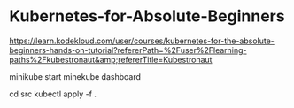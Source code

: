 # Kubernetes-for-Absolute-Beginners
https://learn.kodekloud.com/user/courses/kubernetes-for-the-absolute-beginners-hands-on-tutorial?refererPath=%2Fuser%2Flearning-paths%2Fkubestronaut&amp;refererTitle=Kubestronaut


minikube start
minekube dashboard

cd src
kubectl apply -f .



